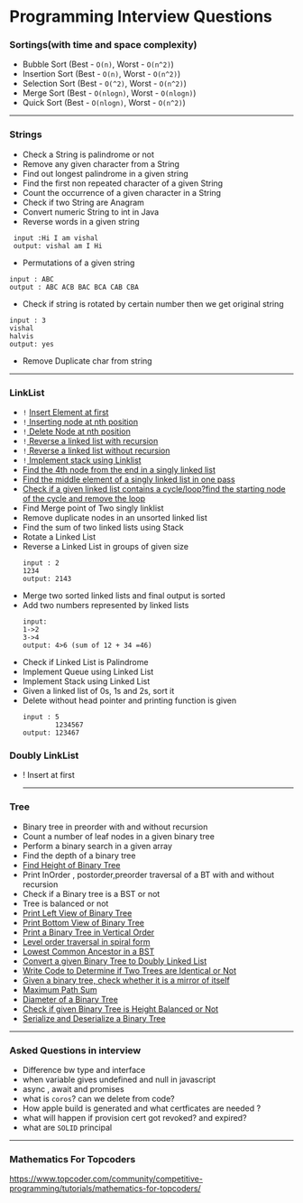 # Programming Interview Questions
### Sortings(with time and space complexity)
- Bubble Sort (Best - `O(n)`, Worst - `O(n^2)`)
- Insertion Sort (Best - `O(n)`, Worst - `O(n^2)`)
- Selection Sort (Best - `O(^2)`, Worst - `O(n^2)`)
- Merge Sort (Best - `O(nlogn)`, Worst - `O(nlogn)`)
- Quick Sort (Best - `O(nlogn)`, Worst - `O(n^2)`)

----
### Strings
- Check a String is palindrome or not
- Remove any given character from a String
- Find out longest palindrome in a given string
- Find the first non repeated character of a given String
- Count the occurrence of a given character in a String
- Check if two String are Anagram
- Convert numeric String to int in Java
- Reverse words in a given string
```
 input :Hi I am vishal
 output: vishal am I Hi
```
- Permutations of a given string
```
input : ABC
output : ABC ACB BAC BCA CAB CBA 
```
- Check if string is rotated by certain number then we get original string
```
input : 3
vishal
halvis
output: yes
```
- Remove Duplicate char from string
  
----
### LinkList
- `!` [ Insert Element at first](algorithms/singlelinklist.md)
- `!`[ Inserting node at nth position](algorithms/singlelinklist.md)
- `!`[ Delete Node at nth position](algorithms/singlelinklist.md)
- `!`[ Reverse a linked list with recursion ](algorithms/singlelinklist.md)
- `!`[ Reverse a linked list without recursion](algorithms/singlelinklist.md)
- `!`[ Implement stack using Linklist](algorithms/singlelinklist.md)
- [Find the 4th node from the end in a singly linked list](algorithms/singlelinklist.md)
- [Find the middle element of a singly linked list in one pass](algorithms/singlelinklist.md)
- [Check if a given linked list contains a cycle/loop?find the starting node of the cycle and remove the loop ](algorithms/singlelinklist.md)
- Find Merge point of Two singly linklist
- Remove duplicate nodes in an unsorted linked list
- Find the sum of two linked lists using Stack
- Rotate a Linked List
- Reverse a Linked List in groups of given size
  ```
  input : 2
  1234
  output: 2143
  ```
- Merge two sorted linked lists and final output is sorted
- Add two numbers represented by linked lists
  ```
  input:
  1->2
  3->4
  output: 4>6 (sum of 12 + 34 =46)
  ```
- Check if Linked List is Palindrome
- Implement Queue using Linked List
- Implement Stack using Linked List
- Given a linked list of 0s, 1s and 2s, sort it
- Delete without head pointer and printing function is given
  ```
  input : 5 
          1234567
  output: 123467
  ```
### Doubly LinkList
- ! Insert at first

  ---
### Tree
- Binary tree in preorder with and without recursion
- Count a number of leaf nodes in a given binary tree
- Perform a binary search in a given array
- Find the depth of a binary tree
- [Find Height of Binary Tree ](https://practice.geeksforgeeks.org/problems/height-of-binary-tree/1) 
- Print InOrder , postorder,preorder traversal of a BT with and without recursion
- Check if a Binary tree is a BST or not
- Tree is balanced or not   
- [Print Left View of Binary Tree](https://practice.geeksforgeeks.org/problems/left-view-of-binary-tree/1)
- [Print Bottom View of Binary Tree  ](https://practice.geeksforgeeks.org/problems/bottom-view-of-binary-tree/1)
- [Print a Binary Tree in Vertical Order](https://practice.geeksforgeeks.org/problems/print-a-binary-tree-in-vertical-order/1)
- [Level order traversal in spiral form  ](https://practice.geeksforgeeks.org/problems/level-order-traversal-in-spiral-form/1)
- [Lowest Common Ancestor in a BST](https://practice.geeksforgeeks.org/problems/lowest-common-ancestor-in-a-bst/1)
- [Convert a given Binary Tree to Doubly Linked List](https://practice.geeksforgeeks.org/problems/binary-tree-to-dll/1)
- [Write Code to Determine if Two Trees are Identical or Not ](https://practice.geeksforgeeks.org/problems/determine-if-two-trees-are-identical/1)
- [Given a binary tree, check whether it is a mirror of itself ](https://practice.geeksforgeeks.org/problems/symmetric-tree/1)
- [Maximum Path Sum ](https://practice.geeksforgeeks.org/problems/maximum-path-sum/1)
- [Diameter of a Binary Tree ](https://practice.geeksforgeeks.org/problems/diameter-of-binary-tree/1)
- [Check if given Binary Tree is Height Balanced or Not](https://practice.geeksforgeeks.org/problems/check-for-balanced-tree/1)
- [Serialize and Deserialize a Binary Tree](https://practice.geeksforgeeks.org/problems/serialize-and-deserialize-a-binary-tree/1)
  

---
### Asked Questions in interview 

  - Difference bw type and interface
  - when variable gives undefined and null in javascript
  - async , await and promises 
  - what is `coros`? can we delete from code? 
  - How apple build is generated and what certficates are needed ?
  - what will happen if provision cert got revoked? and expired?
  - what are `SOLID` principal


  ---
  ### Mathematics For Topcoders
  https://www.topcoder.com/community/competitive-programming/tutorials/mathematics-for-topcoders/
